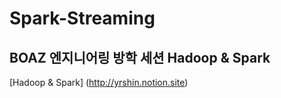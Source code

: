 # Spark-Streaming

## BOAZ 엔지니어링 방학 세션 Hadoop & Spark

[Hadoop & Spark] (http://yrshin.notion.site)
